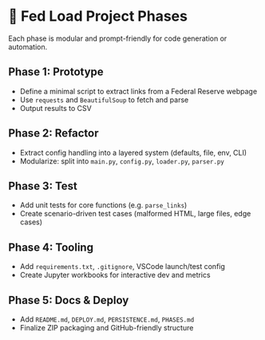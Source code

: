 # 📌 Fed Load Project Phases

Each phase is modular and prompt-friendly for code generation or automation.

## Phase 1: Prototype
- Define a minimal script to extract links from a Federal Reserve webpage
- Use `requests` and `BeautifulSoup` to fetch and parse
- Output results to CSV

## Phase 2: Refactor
- Extract config handling into a layered system (defaults, file, env, CLI)
- Modularize: split into `main.py`, `config.py`, `loader.py`, `parser.py`

## Phase 3: Test
- Add unit tests for core functions (e.g. `parse_links`)
- Create scenario-driven test cases (malformed HTML, large files, edge cases)

## Phase 4: Tooling
- Add `requirements.txt`, `.gitignore`, VSCode launch/test config
- Create Jupyter workbooks for interactive dev and metrics

## Phase 5: Docs & Deploy
- Add `README.md`, `DEPLOY.md`, `PERSISTENCE.md`, `PHASES.md`
- Finalize ZIP packaging and GitHub-friendly structure
